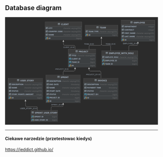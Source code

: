 ## Database diagram
<img src="docs/db_diagram.png" alt="Database diagram">


___________
#### Ciekawe narzedzie  (przetestowac kiedys)
https://jeddict.github.io/
